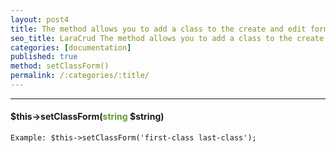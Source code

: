 ```yaml
---
layout: post4
title: The method allows you to add a class to the create and edit form.
seo_title: LaraCrud The method allows you to add a class to the create and edit form setClassForm()
categories: [documentation]
published: true
method: setClassForm()
permalink: /:categories/:title/
---
```


---

#### $this->setClassForm(<span style="color: #693">string</span> $string)

`
Example:
$this->setClassForm('first-class last-class');
`


